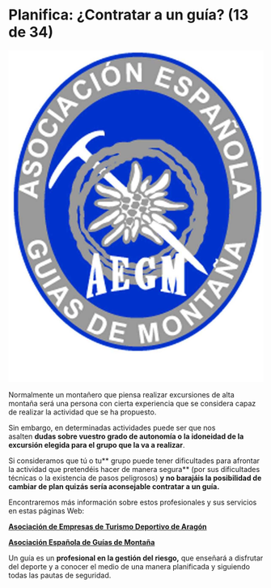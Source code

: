 # Planifica: ¿Contratar a un guía? (13 de 34)

![Guias](img/guias-de-montana.jpg)

Normalmente un montañero que piensa realizar excursiones de alta montaña será una persona con cierta experiencia que se considera capaz de realizar la actividad que se ha propuesto.  

Sin embargo, en determinadas actividades puede ser que nos asalten **dudas sobre vuestro grado de autonomía o la idoneidad de la excursión elegida para el grupo que la va a realizar**.  

Si consideramos que tú o tu** grupo puede tener dificultades para afrontar la actividad que pretendéis hacer de manera segura** (por sus dificultades técnicas o la existencia de pasos peligrosos) **y no barajáis la posibilidad de cambiar de plan quizás sería aconsejable contratar a un guía.**

Encontraremos más información sobre estos profesionales y sus servicios en estas páginas Web:

[**Asociación de Empresas de Turismo Deportivo de Aragón**](http://www.aragonturismodeportivo.es/)

**[Asociación Española de Guías de Montaña](http://www.aegm.org/)**

Un guía es un **profesional en la gestión del riesgo,** que enseñará a disfrutar del deporte y a conocer el medio de una manera planificada y siguiendo todas las pautas de seguridad.

